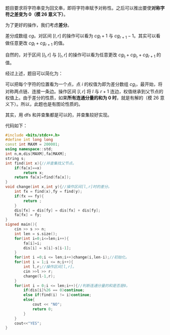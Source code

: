 题目要求将字符串变为回文串，即将字符串赋予对称性。之后可以推出要使**对称字符之差变为 $0$（模 $26$ 意义下）**。

为了更好的操作，我们考虑**差分**。

差分成数组 $cg$。对区间 $[l,r]$ 的操作可以看为 $cg_l+1$ 与   $cg_{r+1}-1$。其实可以看做任意更改 $cg_l+cg_{r+1}$ 的值。

自然的，对于区间 $[l_l,r]$ 与 $[l_r,r]$ 的操作可以看为任意更改 $cg_{l_l}+cg_{l_r}+cg_{r+1}$ 的值。

经过上述，题目可以简化为：

可以把每个字符的位置看为一个点，点 $i$ 的权值为即为差分数组 $cg_i$，最开始，将对称两点链、连接一条边。操作区间 $[l,r]$ 将 $l$ 与 $r+1$ 连边，权值继承到父节点的权值上。由于差分的性质，如果**所有连通分量的和为 $0$ 时**，就是有解的（模 $26$ 意义下）。所以，此题也是有图论性质的。

其实，用 dfs 和并查集都是可以的，并查集较好实现。

代码如下：

```cpp
#include <bits/stdc++.h>
#define int long long
const int MAXM = 200001;
using namespace::std;
int n,m,dis[MAXM],fa[MAXM];
string s;
int find(int x){//并查集找父节点。
	if(fa[x]==x)
	    return x;
	return fa[x]=find(fa[x]);
}
void change(int x,int y){//操作区间[l,r]时的差分。
	int fx = find(x),fy = find(y);
	if(fx == fy){
	    return ;
	}
	dis[fx] = dis[fy] = dis[fx] + dis[fy];
	fa[fx] = fy;
}
signed main(){
	cin >> s >> n;
	int len = s.size();
	for(int i=0;i<=len;i++){
		fa[i]=i;
		dis[i] = s[i]-s[i-1];
	}
	for(int i =0;i <= len;i++)change(i,len-i);//初始化。
	for(int i = 1;i <= n;i++){
	    int l,r;//操作区间[l,r]。
		cin >>l >> r;
		change(l-1,r);
	}
	for(int i = 0;i <= len;i++){//判断连通分量的和是否是0。
		if(dis[i]%26 == 0)continue;
		else if(find(i) != i)continue;
		else{
		    cout << "NO";
		    return 0;
		}
	}
	cout<<"YES";
}
```
